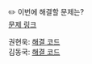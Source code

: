 ✏️ 이번에 해결할 문제는? <br>
[문제 링크](https://www.acmicpc.net/problem/23309)

권현욱: [해결 코드](https://github.com/woogie01/Algorithm-Hub/blob/main/%EB%B0%B1%EC%A4%80/Gold/23309.%E2%80%85%EC%B2%A0%EB%8F%84%E2%80%85%EA%B3%B5%EC%82%AC/%EC%B2%A0%EB%8F%84%E2%80%85%EA%B3%B5%EC%82%AC.java) <br>
김동국: [해결 코드]() <br>
